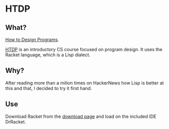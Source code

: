 # HTDP
## What?
[How to Design Programs](https://www.htdp.org).

[HTDP](https://www.htdp.org) is an introductory CS course focused on program design. It uses the Racket language, which is a Lisp dialect.

## Why?
After reading more than a milion times on HackerNews how Lisp is better at this and that, I decided to try it first hand.

## Use
Download Racket from the [download page](https://racket-lang.org/download/) and load on the included IDE DrRacket.
